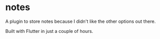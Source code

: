 # notes

A plugin to store notes because I didn't like the other options out there.

Built with Flutter in just a couple of hours.


